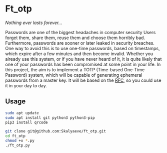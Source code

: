 # Ft_otp

*Nothing ever lasts forever...*

Passwords are one of the biggest headaches in computer security Users forget them, share them, reuse them and choose them horribly bad.
Furthermore, passwords are sooner or later leaked in security breaches.
One way to avoid this is to use one-time passwords, based on timestamps, which expire after a few minutes and then become invalid.
Whether you already use this system, or if you have never heard of it, it is quite likely that one of your passwords has been compromised at some point in your life.
In this project, the aim is to implement a TOTP (Time-based One-Time Password) system, which will be capable of generating ephemeral passwords from a master key.
It will be based on the [RFC](https://datatracker.ietf.org/doc/html/rfc6238), so you could use it in your day to day.

## Usage
```sh
sudo apt update
sudo apt install git python3 python3-pip
pip3 install qrcode
```
```sh
git clone git@github.com:Skalyaeve/ft_otp.git
cd ft_otp
chmod +x *.py
./ft_otp.py
```
